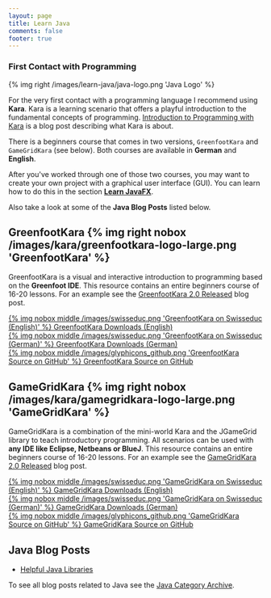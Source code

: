 ```yaml
---
layout: page
title: Learn Java
comments: false
footer: true
---
```

### First Contact with Programming ###
{% img right /images/learn-java/java-logo.png 'Java Logo' %}

For the very first contact with a programming language I recommend using **Kara**. Kara is a learning scenario that offers a playful introduction to the fundamental concepts of programming. [Introduction to Programming with Kara](/blog/2012/10/02/introduction-to-programming-with-kara/) is a blog post describing what Kara is about.

There is a beginners course that comes in two versions, `GreenfootKara` and `GameGridKara` (see below). Both courses are available in **German** and **English**.

After you've worked through one of those two courses, you may want to create your own project with a graphical user interface (GUI). You can learn how to do this in the section [**Learn JavaFX**](/learn-javafx). 

Also take a look at some of the **Java Blog Posts** listed below.


## GreenfootKara {% img right nobox /images/kara/greenfootkara-logo-large.png 'GreenfootKara' %} ##
GreenfootKara is a visual and interactive introduction to programming based on the **Greenfoot IDE**. This resource contains an entire beginners course of 16-20 lessons. For an example see the [GreenfootKara 2.0 Released](/blog/2012/10/03/greenfootkara-2-0-released/) blog post.

[{% img nobox middle /images/swisseduc.png 'GreenfootKara on Swisseduc (English)' %} GreenfootKara Downloads (English)](http://www.swisseduc.ch/informatik/karatojava/greenfootkara/greenfootkara-english.html)   
[{% img nobox middle /images/swisseduc.png 'GreenfootKara on Swisseduc (German)' %} GreenfootKara Downloads (German)](http://www.swisseduc.ch/informatik/karatojava/greenfootkara/index.html)   
[{% img nobox middle /images/glyphicons_github.png 'GreenfootKara Source on GitHub' %} GreenfootKara Source on GitHub](https://github.com/marcojakob/greenfoot-kara)


## GameGridKara {% img right nobox /images/kara/gamegridkara-logo-large.png 'GameGridKara' %} ##
GameGridKara is a combination of the mini-world Kara and the JGameGrid library to teach introductory programming. All scenarios can be used with **any IDE like Eclipse, Netbeans or BlueJ**. This resource contains an entire beginners course of 16-20 lessons. For an example see the [GameGridKara 2.0 Released](/blog/2012/10/03/gamegridkara-2-0-released/) blog post.

[{% img nobox middle /images/swisseduc.png 'GameGridKara on Swisseduc (English)' %} GameGridKara Downloads (English)](http://www.swisseduc.ch/informatik/karatojava/gamegridkara/gamegridkara-english.html)   
[{% img nobox middle /images/swisseduc.png 'GameGridKara on Swisseduc (German)' %} GameGridKara Downloads (German)](http://www.swisseduc.ch/informatik/karatojava/gamegridkara/index.html)   
[{% img nobox middle /images/glyphicons_github.png 'GameGridKara Source on GitHub' %} GameGridKara Source on GitHub](https://github.com/marcojakob/gamegrid-kara)


## Java Blog Posts ##
* [Helpful Java Libraries](/blog/2012/12/13/helpful-java-libraries/)

To see all blog posts related to Java see the [Java Category Archive](/blog/archives/java/).

